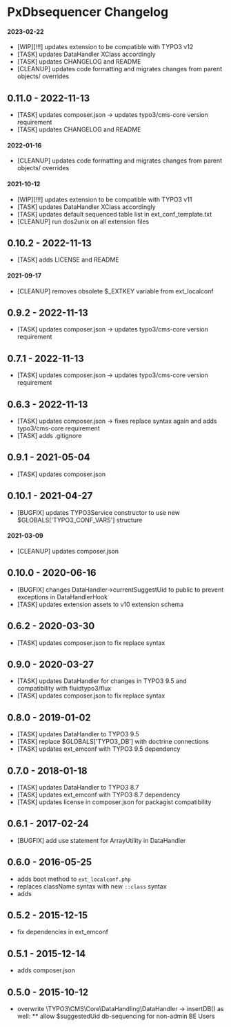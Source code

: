 # PxDbsequencer Changelog

#### 2023-02-22
* [WIP][!!!] updates extension to be compatible with TYPO3 v12
* [TASK] updates DataHandler XClass accordingly
* [TASK] updates CHANGELOG and README
* [CLEANUP] updates code formatting and migrates changes from parent objects/ overrides

0.11.0 - 2022-11-13
------------------
* [TASK] updates composer.json -> updates typo3/cms-core version requirement
* [TASK] updates CHANGELOG and README

#### 2022-01-16
* [CLEANUP] updates code formatting and migrates changes from parent objects/ overrides

#### 2021-10-12
* [WIP][!!!] updates extension to be compatible with TYPO3 v11
* [TASK] updates DataHandler XClass accordingly
* [TASK] updates default sequenced table list in ext_conf_template.txt
* [CLEANUP] run dos2unix on all extension files

0.10.2 - 2022-11-13
------------------
* [TASK] adds LICENSE and README

#### 2021-09-17
* [CLEANUP] removes obsolete $_EXTKEY variable from ext_localconf

0.9.2 - 2022-11-13
------------------
* [TASK] updates composer.json -> updates typo3/cms-core version requirement

0.7.1 - 2022-11-13
------------------
* [TASK] updates composer.json -> updates typo3/cms-core version requirement

0.6.3 - 2022-11-13
------------------
* [TASK] updates composer.json -> fixes replace syntax again and adds typo3/cms-core requirement
* [TASK] adds .gitignore

0.9.1 - 2021-05-04
------------------
* [TASK] updates composer.json

0.10.1 - 2021-04-27
-------------------
* [BUGFIX] updates TYPO3Service constructor to use new $GLOBALS['TYPO3_CONF_VARS'] structure

#### 2021-03-09
* [CLEANUP] updates composer.json

0.10.0 - 2020-06-16
-------------------
* [BUGFIX] changes DataHandler->currentSuggestUid to public to prevent exceptions in DataHandlerHook
* [TASK] updates extension assets to v10 extension schema

0.6.2 - 2020-03-30
------------------
* [TASK] updates composer.json to fix replace syntax

0.9.0 - 2020-03-27
------------------
* [TASK] updates DataHandler for changes in TYPO3 9.5 and compatibility with fluidtypo3/flux
* [TASK] updates composer.json to fix replace syntax

0.8.0 - 2019-01-02
------------------
* [TASK] updates DataHandler to TYPO3 9.5
* [TASK] replace $GLOBALS['TYPO3_DB'] with doctrine connections
* [TASK] updates ext_emconf with TYPO3 9.5 dependency

0.7.0 - 2018-01-18
------------------
* [TASK] updates DataHandler to TYPO3 8.7
* [TASK] updates ext_emconf with TYPO3 8.7 dependency
* [TASK] updates license in composer.json for packagist compatibility

0.6.1 - 2017-02-24
------------------
* [BUGFIX] add use statement for ArrayUtility in DataHandler

0.6.0 - 2016-05-25
------------------
* adds boot method to `ext_localconf.php`
* replaces className syntax with new `::class` syntax
* adds 

0.5.2 - 2015-12-15
------------------
* fix dependencies in ext_emconf

0.5.1 - 2015-12-14
------------------
* adds composer.json

0.5.0 - 2015-10-12
------------------
* overwrite \TYPO3\CMS\Core\DataHandling\DataHandler -> insertDB() as well:
** allow $suggestedUid db-sequencing for non-admin BE Users
